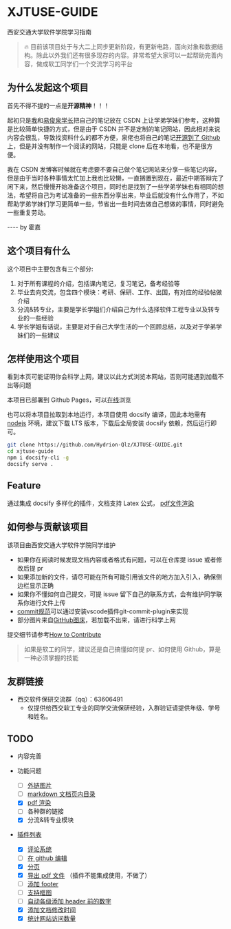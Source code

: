 # XJTUSE-GUIDE

西安交通大学软件学院学习指南

> :fire: 目前该项目处于与大二上同步更新阶段，有更新电路，面向对象和数据结构。除此以外我们还有很多现存的内容。非常希望大家可以一起帮助完善内容，做成软工同学们一个交流学习的平台

## 为什么发起这个项目

首先不得不提的一点是**开源精神**！！！

起初只是[我](https://blog.csdn.net/qq_46311811)和[易俊泉学长](https://blog.csdn.net/weixin_47692652)把自己的笔记放在 CSDN 上让学弟学妹们参考，这种算是比较简单快捷的方式，但是由于 CSDN 并不是定制的笔记网站，因此相对来说内容会很乱，导致找资料什么的都不方便，泉佬也将自己的笔记[开源到了 Github ](https://github.com/yijunquan-afk/XJTUSE-NOTES)上，但是并没有制作一个阅读的网站，只能是 clone 后在本地看，也不是很方便。

我在 CSDN 发博客时候就在考虑要不要自己做个笔记网站来分享一些笔记内容，但是由于当时各种事情太忙加上我也比较懒，一直搁置到现在，最近中期答辩完了闲下来，然后慢慢开始准备这个项目，同时也是找到了一些学弟学妹也有相同的想法，希望将自己为考试准备的一些东西分享出来，毕业后就没有什么作用了，不如帮助学弟学妹们学习更简单一些，节省出一些时间去做自己想做的事情，同时避免一些重复劳动。

---- by 霍嘉

## 这个项目有什么

这个项目中主要包含有三个部分:

1. 对于所有课程的介绍，包括课内笔记，复习笔记，备考经验等
2. 毕业去向交流，包含四个模块：考研、保研、工作、出国，有对应的经验帖做介绍
3. 分流&转专业，主要是学长学姐们介绍自己为什么选择软件工程专业以及转专业的一些经验
4. 学长学姐有话说，主要是对于自己大学生活的一个回顾总结，以及对于学弟学妹们的一些建议

## 怎样使用这个项目
看到本页可能证明你会科学上网，建议以此方式浏览本网站，否则可能遇到加载不出等问题

本项目已部署到 Github Pages，可以[在线](https://xjtuse-guide.github.io/Xjtuse-Guide/#/)浏览

也可以将本项目拉取到本地运行，本项目使用 docsify 编译，因此本地需有 [nodejs](https://nodejs.org/en) 环境，建议下载 LTS 版本，下载后全局安装 docsify 依赖，然后运行即可。

```bash
git clone https://github.com/Hydrion-Qlz/XJTUSE-GUIDE.git
cd xjtuse-guide
npm i docsify-cli -g
docsify serve .
```

## Feature

通过集成 docsify 多样化的插件，文档支持 Latex 公式， [pdf文件渲染](How-to-Contribute?id=如何添加-pdf-文件预览)

## 如何参与贡献该项目

该项目由西安交通大学软件学院同学维护

- 如果你在阅读时候发现文档内容或者格式有问题，可以在仓库提 issue 或者修改后提 pr
- 如果添加新的文件，请尽可能在所有可能引用该文件的地方加入引入，确保侧边栏显示正确
- 如果你不懂如何自己提交，可提 issue 留下自己的联系方式，会有维护同学联系你进行文件上传
- [commit规范](https://blog.csdn.net/weixin_51474815/article/details/122652198)可以通过安装vscode插件git-commit-plugin来实现
- 部分图片来自[GitHub图床](https://blog.csdn.net/github_39655029/article/details/113181770)，若加载不出来，请进行科学上网

提交细节请参考[How to Contribute](How-to-Contribute.md)

> 如果是软工的同学，建议还是自己搞懂如何提 pr、如何使用 Github，算是一种必须掌握的技能

## 友群链接

- 西交软件保研交流群（qq）：63606491
  - 仅提供给西交软工专业的同学交流保研经验，入群验证请提供年级、学号和姓名。

## TODO

- 内容完善
- 功能问题

  - [ ] [外链图片](https://docsify.js.org/#/zh-cn/configuration?id=crossoriginlinks)
  - [ ] [markdown 文档页内目录](https://github.com/mrpotatoes/docsify-toc)
  - [X] [pdf 渲染](https://github.com/lazypanda10117/docsify-pdf-embed)
  - [ ] 各种群的链接
  - [X] 分流&转专业模块
- [插件列表](https://docsify.js.org/#/awesome?id=plugins)

  - [X] [评论系统](https://docsify.js.org/#/zh-cn/plugins?id=disqus)
  - [ ] [在 github 编辑](https://docsify.js.org/#/zh-cn/plugins?id=%e5%9c%a8-github-%e4%b8%8a%e7%bc%96%e8%be%91)
  - [X] [分页](https://docsify.js.org/#/zh-cn/plugins?id=pagination)
  - [X] [导出 pdf 文件](https://github.com/meff34/docsify-to-pdf-converter) （插件不能集成使用，不做了）
  - [ ] [添加 footer](https://github.com/alertbox/docsify-footer)
  - [ ] [支持框图](https://github.com/Leward/mermaid-docsify)
  - [ ] [自动各级添加 header 前的数字](https://github.com/markbattistella/docsify-autoHeaders)
  - [X] [添加文档修改时间](https://github.com/pfeak/docsify-updated)
  - [X] [统计网站访问数量](https://github.com/mg0324/docsify-busuanzi)

